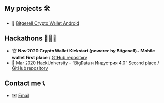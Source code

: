 ## My projects 🛠
* 🔑 [Bitgesell Crypto Wallet Android](https://github.com/GranPecador/bgl-wallet-android)

## Hackathons 👨🏻‍💻
* 🏆 **Nov 2020 Crypto Wallet Kickstart (powered by Bitgesell) - Mobile wallet First place** / [GitHub repository](https://github.com/GranPecador/bgl-wallet-android)
* 🏁 Mar 2020 HackUniversity - “BigData и Индустрия 4.0” Second place / [GitHub repository](https://github.com/GranPecador/BiocadProject)

## Contact me 📞
* ✉️ [Email](mailto:lennuz17@gmail.com)
